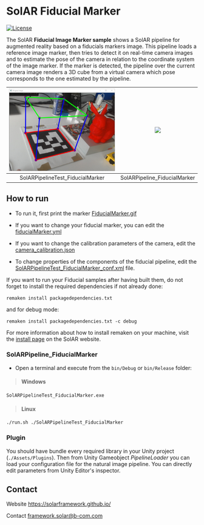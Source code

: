 # SolAR Fiducial Marker

[![License](https://img.shields.io/github/license/SolARFramework/FiducialMarker?style=flat-square&label=License)](https://www.apache.org/licenses/LICENSE-2.0)

The SolAR **Fiducial Image Marker sample** shows a SolAR pipeline for augmented reality based on a fiducials markers image. This pipeline loads a reference image marker, then tries to detect it on real-time camera images and to estimate the pose of the camera in relation to the coordinate system of the image marker. If the marker is detected, the pipeline over the current camera image renders a 3D cube from a virtual camera which pose corresponds to the one estimated by the pipeline.


| ![](./SolARPipeline_FiducialMarker/tests/SolARPipelineTest_FiducialMarker/standalone.jpg) | ![](./SolARPipeline_FiducialMarker/plugin.jpg) |
|:-:|:-:|
| SolARPipelineTest_FiducialMarker | SolARPipeline_FiducialMarker |


## How to run

* To run it, first print the marker [FiducialMarker.gif](./SolARPipeline_FiducialMarker/tests/SolARPipelineTest_FiducialMarker/FiducialMarker.gif)

* If you want to change your fiducial marker, you can edit the [fiducialMarker.yml](./SolARPipeline_FiducialMarker/tests/SolARPipelineTest_FiducialMarker/fiducialMarker.yml)

* If you want to change the calibration parameters of the camera, edit the [camera_calibration.json](./SolARPipeline_FiducialMarker/tests/SolARPipelineTest_FiducialMarker/camera_calibration.json)

* To change properties of the components of the fiducial pipeline, edit the [SolARPipelineTest_FiducialMarker_conf.xml](./SolARPipeline_FiducialMarker/tests/SolARPipelineTest_FiducialMarker/SolARPipelineTest_FiducialMarker_conf.xml) file.

If you want to run your Fiducial samples after having built them, do not forget to install the required dependencies if not already done:

<pre><code>remaken install packagedependencies.txt</code></pre>

and for debug mode:

<pre><code>remaken install packagedependencies.txt -c debug</code></pre>

For more information about how to install remaken on your machine, visit the [install page](https://solarframework.github.io/install/) on the SolAR website.

### SolARPipeline_FiducialMarker

* Open a terminal and execute from the `bin/Debug` or `bin/Release` folder:

> #### Windows
>
	SolARPipelineTest_FiducialMarker.exe

> #### Linux
>
	./run.sh ./SolARPipelineTest_FiducialMarker

### Plugin

You should have bundle every required library in your Unity project (`./Assets/Plugins`). Then from Unity Gameobject *PipelineLoader* you can load your configuration file for the natural image pipeline. You can directly edit parameters from Unity Editor's inspector.

## Contact 
Website https://solarframework.github.io/

Contact framework.solar@b-com.com




